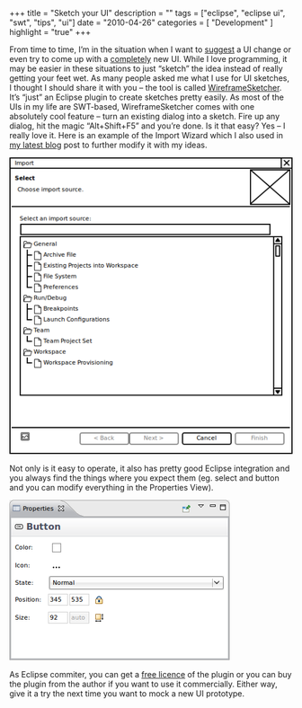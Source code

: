 +++
title = "Sketch your UI"
description = ""
tags = ["eclipse", "eclipse ui", "swt", "tips", "ui"]
date = "2010-04-26"
categories = [
    "Development"
]
highlight = "true"
+++

From time to time, I’m in the situation when I want to [suggest][1] a UI
change or even try to come up with a [completely][2] new UI. While I
love programming, it may be easier in these situations to just “sketch”
the idea instead of really getting your feet wet. As many people asked
me what I use for UI sketches, I thought I should share it with you –
the tool is called [WireframeSketcher][3]. It’s “just” an Eclipse plugin
to create sketches pretty easily. As most of the UIs in my life are
SWT-based, WireframeSketcher comes with one absolutely cool feature –
turn an existing dialog into a sketch. Fire up any dialog, hit the magic
“Alt+Shift+F5” and you’re done. Is it that easy? Yes – I really love it.
Here is an example of the Import Wizard which I also used in [my latest
blog][2] post to further modify it with my ideas.

![](/blog/es/import.png)

Not only is it easy to operate, it also has pretty good Eclipse
integration and you always find the things where you expect them (eg.
select and button and you can modify everything in the Properties View).

![](/blog/es/button_props.png)

As Eclipse commiter, you can get a [free licence][6] of the plugin or
you can buy the plugin from the author if you want to use it
commercially. Either way, give it a try the next time you want to mock a
new UI prototype.

[1]: https://bugs.eclipse.org/bugs/show_bug.cgi?id=245308
[2]: https://eclipsesource.com/blogs/2010/04/14/revamping-eclipse-examples/
[3]: https://wireframesketcher.com
[4]: https://eclipsesource.com/wp-content/uploads/2010/04/import.png
[5]: https://eclipsesource.com/wp-content/uploads/2010/04/button_props.png
[6]: https://wireframesketcher.com/buy.html

